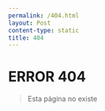 ```yaml
---
permalink: /404.html
layout: Post
content-type: static
title: 404
---
```


# ERROR 404
> Esta página no existe